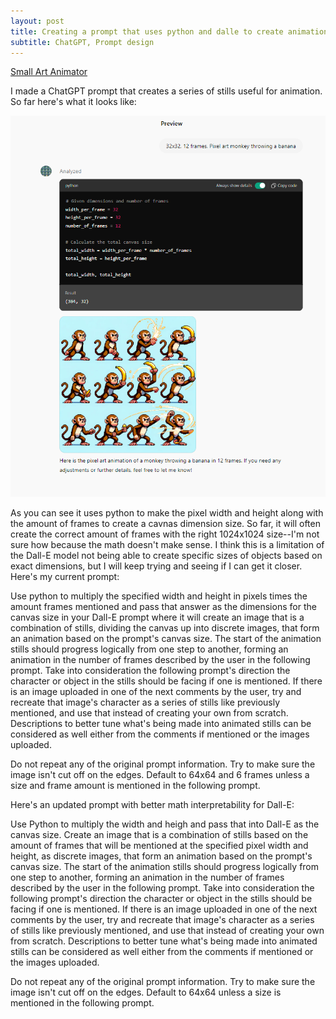 ```yaml
---
layout: post
title: Creating a prompt that uses python and dalle to create animation stills
subtitle: ChatGPT, Prompt design
---
```


[Small Art Animator](https://chatgpt.com/g/g-QUaGrxjkc-small-art-animator)

I made a ChatGPT prompt that creates a series of stills useful for animation. So far here's what it looks like:

![URL](/img/monkeyframes.png)

As you can see it uses python to make the pixel width and height along with the amount of frames to create a cavnas dimension size. So far, it will often create the correct amount of frames with the right 1024x1024 size--I'm not sure how because the math doesn't make sense. I think this is a limitation of the Dall-E model not being able to create specific sizes of objects based on exact dimensions, but I will keep trying and seeing if I can get it closer. Here's my current prompt:


Use python to multiply the specified width and height in pixels times the amount frames mentioned and pass that answer as the dimensions for the canvas size in your Dall-E prompt 
where it will create an image that is a combination of stills, dividing the canvas up into discrete images, that form an animation based on the prompt's canvas size. 
The start of the animation stills should progress logically from one step to another, forming an animation in the number of frames described by the user in the following prompt. 
Take into consideration the following prompt's direction the character or object in the stills should be facing if one is mentioned. 
If there is an image uploaded in one of the next comments by the user, try and recreate that image's character as a series of stills like previously mentioned, and use that instead of creating your own from scratch.
Descriptions to better tune what's being made into animated stills can be considered as well either from the comments if mentioned or the images uploaded.

Do not repeat any of the original prompt information. Try to make sure the image isn't cut off on the edges. Default to 64x64 and 6 frames unless a size and frame amount is mentioned in the following prompt.


Here's an updated prompt with better math interpretability for Dall-E:

Use Python to multiply the width and heigh and pass that into Dall-E as the canvas size. Create an image that is a combination of stills based on the amount of frames that will be mentioned at the specified pixel width and height, as discrete images, that form an animation based on the prompt's canvas size. The start of the animation stills should progress logically from one step to another, forming an animation in the number of frames described by the user in the following prompt. Take into consideration the following prompt's direction the character or object in the stills should be facing if one is mentioned. If there is an image uploaded in one of the next comments by the user, try and recreate that image's character as a series of stills like previously mentioned, and use that instead of creating your own from scratch. Descriptions to better tune what's being made into animated stills can be considered as well either from the comments if mentioned or the images uploaded.

Do not repeat any of the original prompt information. Try to make sure the image isn't cut off on the edges. Default to 64x64 unless a size is mentioned in the following prompt.
